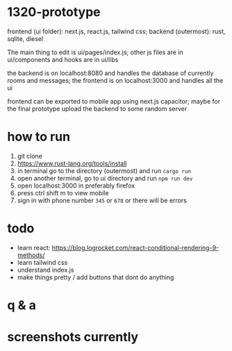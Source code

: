 # 1320-prototype

frontend (ui folder): next.js, react.js, tailwind css;
backend (outermost): rust, sqlite, diesel

The main thing to edit is ui/pages/index.js; other js files are in ui/components and hooks are in ui/libs

the backend is on localhost:8080 and handles the database of currently rooms and messages; 
the frontend is on localhost:3000 and handles all the ui

frontend can be exported to mobile app using next.js capacitor; maybe for the final prototype upload the backend 
to some random server

# how to run

1. git clone
2. https://www.rust-lang.org/tools/install
3. in terminal go to the directory (outermost) and run `cargo run`
4. open another terminal, go to ui directory and run `npm run dev`
5. open localhost:3000 in preferably firefox
6. press ctrl shift m to view mobile
7. sign in with phone number `345` or `678` or there will be errors

# todo

- learn react: https://blog.logrocket.com/react-conditional-rendering-9-methods/
- learn tailwind css
- understand index.js
- make things pretty / add buttons that dont do anything

# q & a

# screenshots currently
